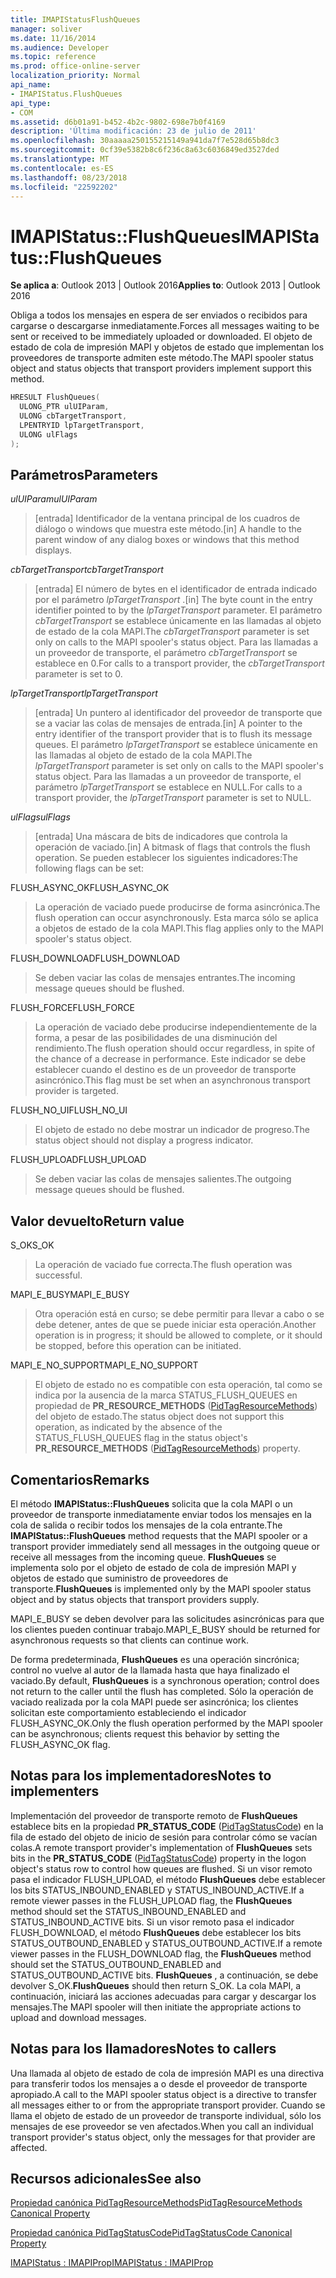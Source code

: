 ```yaml
---
title: IMAPIStatusFlushQueues
manager: soliver
ms.date: 11/16/2014
ms.audience: Developer
ms.topic: reference
ms.prod: office-online-server
localization_priority: Normal
api_name:
- IMAPIStatus.FlushQueues
api_type:
- COM
ms.assetid: d6b01a91-b452-4b2c-9802-698e7b0f4169
description: 'Última modificación: 23 de julio de 2011'
ms.openlocfilehash: 30aaaaa250155215149a941da7f7e528d65b8dc3
ms.sourcegitcommit: 0cf39e5382b8c6f236c8a63c6036849ed3527ded
ms.translationtype: MT
ms.contentlocale: es-ES
ms.lasthandoff: 08/23/2018
ms.locfileid: "22592202"
---
```

# <a name="imapistatusflushqueues"></a><span data-ttu-id="1d7ed-103">IMAPIStatus::FlushQueues</span><span class="sxs-lookup"><span data-stu-id="1d7ed-103">IMAPIStatus::FlushQueues</span></span>

  
  
<span data-ttu-id="1d7ed-104">**Se aplica a**: Outlook 2013 | Outlook 2016</span><span class="sxs-lookup"><span data-stu-id="1d7ed-104">**Applies to**: Outlook 2013 | Outlook 2016</span></span> 
  
<span data-ttu-id="1d7ed-105">Obliga a todos los mensajes en espera de ser enviados o recibidos para cargarse o descargarse inmediatamente.</span><span class="sxs-lookup"><span data-stu-id="1d7ed-105">Forces all messages waiting to be sent or received to be immediately uploaded or downloaded.</span></span> <span data-ttu-id="1d7ed-106">El objeto de estado de cola de impresión MAPI y objetos de estado que implementan los proveedores de transporte admiten este método.</span><span class="sxs-lookup"><span data-stu-id="1d7ed-106">The MAPI spooler status object and status objects that transport providers implement support this method.</span></span>
  
```cpp
HRESULT FlushQueues(
  ULONG_PTR ulUIParam,
  ULONG cbTargetTransport,
  LPENTRYID lpTargetTransport,
  ULONG ulFlags
);
```

## <a name="parameters"></a><span data-ttu-id="1d7ed-107">Parámetros</span><span class="sxs-lookup"><span data-stu-id="1d7ed-107">Parameters</span></span>

 <span data-ttu-id="1d7ed-108">_ulUIParam_</span><span class="sxs-lookup"><span data-stu-id="1d7ed-108">_ulUIParam_</span></span>
  
> <span data-ttu-id="1d7ed-109">[entrada] Identificador de la ventana principal de los cuadros de diálogo o windows que muestra este método.</span><span class="sxs-lookup"><span data-stu-id="1d7ed-109">[in] A handle to the parent window of any dialog boxes or windows that this method displays.</span></span>
    
 <span data-ttu-id="1d7ed-110">_cbTargetTransport_</span><span class="sxs-lookup"><span data-stu-id="1d7ed-110">_cbTargetTransport_</span></span>
  
> <span data-ttu-id="1d7ed-111">[entrada] El número de bytes en el identificador de entrada indicado por el parámetro _lpTargetTransport_ .</span><span class="sxs-lookup"><span data-stu-id="1d7ed-111">[in] The byte count in the entry identifier pointed to by the  _lpTargetTransport_ parameter.</span></span> <span data-ttu-id="1d7ed-112">El parámetro _cbTargetTransport_ se establece únicamente en las llamadas al objeto de estado de la cola MAPI.</span><span class="sxs-lookup"><span data-stu-id="1d7ed-112">The  _cbTargetTransport_ parameter is set only on calls to the MAPI spooler's status object.</span></span> <span data-ttu-id="1d7ed-113">Para las llamadas a un proveedor de transporte, el parámetro _cbTargetTransport_ se establece en 0.</span><span class="sxs-lookup"><span data-stu-id="1d7ed-113">For calls to a transport provider, the  _cbTargetTransport_ parameter is set to 0.</span></span> 
    
 <span data-ttu-id="1d7ed-114">_lpTargetTransport_</span><span class="sxs-lookup"><span data-stu-id="1d7ed-114">_lpTargetTransport_</span></span>
  
> <span data-ttu-id="1d7ed-115">[entrada] Un puntero al identificador del proveedor de transporte que se a vaciar las colas de mensajes de entrada.</span><span class="sxs-lookup"><span data-stu-id="1d7ed-115">[in] A pointer to the entry identifier of the transport provider that is to flush its message queues.</span></span> <span data-ttu-id="1d7ed-116">El parámetro _lpTargetTransport_ se establece únicamente en las llamadas al objeto de estado de la cola MAPI.</span><span class="sxs-lookup"><span data-stu-id="1d7ed-116">The  _lpTargetTransport_ parameter is set only on calls to the MAPI spooler's status object.</span></span> <span data-ttu-id="1d7ed-117">Para las llamadas a un proveedor de transporte, el parámetro _lpTargetTransport_ se establece en NULL.</span><span class="sxs-lookup"><span data-stu-id="1d7ed-117">For calls to a transport provider, the  _lpTargetTransport_ parameter is set to NULL.</span></span> 
    
 <span data-ttu-id="1d7ed-118">_ulFlags_</span><span class="sxs-lookup"><span data-stu-id="1d7ed-118">_ulFlags_</span></span>
  
> <span data-ttu-id="1d7ed-119">[entrada] Una máscara de bits de indicadores que controla la operación de vaciado.</span><span class="sxs-lookup"><span data-stu-id="1d7ed-119">[in] A bitmask of flags that controls the flush operation.</span></span> <span data-ttu-id="1d7ed-120">Se pueden establecer los siguientes indicadores:</span><span class="sxs-lookup"><span data-stu-id="1d7ed-120">The following flags can be set:</span></span>
    
<span data-ttu-id="1d7ed-121">FLUSH_ASYNC_OK</span><span class="sxs-lookup"><span data-stu-id="1d7ed-121">FLUSH_ASYNC_OK</span></span> 
  
> <span data-ttu-id="1d7ed-122">La operación de vaciado puede producirse de forma asincrónica.</span><span class="sxs-lookup"><span data-stu-id="1d7ed-122">The flush operation can occur asynchronously.</span></span> <span data-ttu-id="1d7ed-123">Esta marca sólo se aplica a objetos de estado de la cola MAPI.</span><span class="sxs-lookup"><span data-stu-id="1d7ed-123">This flag applies only to the MAPI spooler's status object.</span></span> 
    
<span data-ttu-id="1d7ed-124">FLUSH_DOWNLOAD</span><span class="sxs-lookup"><span data-stu-id="1d7ed-124">FLUSH_DOWNLOAD</span></span> 
  
> <span data-ttu-id="1d7ed-125">Se deben vaciar las colas de mensajes entrantes.</span><span class="sxs-lookup"><span data-stu-id="1d7ed-125">The incoming message queues should be flushed.</span></span>
    
<span data-ttu-id="1d7ed-126">FLUSH_FORCE</span><span class="sxs-lookup"><span data-stu-id="1d7ed-126">FLUSH_FORCE</span></span> 
  
> <span data-ttu-id="1d7ed-127">La operación de vaciado debe producirse independientemente de la forma, a pesar de las posibilidades de una disminución del rendimiento.</span><span class="sxs-lookup"><span data-stu-id="1d7ed-127">The flush operation should occur regardless, in spite of the chance of a decrease in performance.</span></span> <span data-ttu-id="1d7ed-128">Este indicador se debe establecer cuando el destino es de un proveedor de transporte asincrónico.</span><span class="sxs-lookup"><span data-stu-id="1d7ed-128">This flag must be set when an asynchronous transport provider is targeted.</span></span>
    
<span data-ttu-id="1d7ed-129">FLUSH_NO_UI</span><span class="sxs-lookup"><span data-stu-id="1d7ed-129">FLUSH_NO_UI</span></span> 
  
> <span data-ttu-id="1d7ed-130">El objeto de estado no debe mostrar un indicador de progreso.</span><span class="sxs-lookup"><span data-stu-id="1d7ed-130">The status object should not display a progress indicator.</span></span>
    
<span data-ttu-id="1d7ed-131">FLUSH_UPLOAD</span><span class="sxs-lookup"><span data-stu-id="1d7ed-131">FLUSH_UPLOAD</span></span> 
  
> <span data-ttu-id="1d7ed-132">Se deben vaciar las colas de mensajes salientes.</span><span class="sxs-lookup"><span data-stu-id="1d7ed-132">The outgoing message queues should be flushed.</span></span>
    
## <a name="return-value"></a><span data-ttu-id="1d7ed-133">Valor devuelto</span><span class="sxs-lookup"><span data-stu-id="1d7ed-133">Return value</span></span>

<span data-ttu-id="1d7ed-134">S_OK</span><span class="sxs-lookup"><span data-stu-id="1d7ed-134">S_OK</span></span> 
  
> <span data-ttu-id="1d7ed-135">La operación de vaciado fue correcta.</span><span class="sxs-lookup"><span data-stu-id="1d7ed-135">The flush operation was successful.</span></span>
    
<span data-ttu-id="1d7ed-136">MAPI_E_BUSY</span><span class="sxs-lookup"><span data-stu-id="1d7ed-136">MAPI_E_BUSY</span></span> 
  
> <span data-ttu-id="1d7ed-137">Otra operación está en curso; se debe permitir para llevar a cabo o se debe detener, antes de que se puede iniciar esta operación.</span><span class="sxs-lookup"><span data-stu-id="1d7ed-137">Another operation is in progress; it should be allowed to complete, or it should be stopped, before this operation can be initiated.</span></span>
    
<span data-ttu-id="1d7ed-138">MAPI_E_NO_SUPPORT</span><span class="sxs-lookup"><span data-stu-id="1d7ed-138">MAPI_E_NO_SUPPORT</span></span> 
  
> <span data-ttu-id="1d7ed-139">El objeto de estado no es compatible con esta operación, tal como se indica por la ausencia de la marca STATUS_FLUSH_QUEUES en propiedad de **PR_RESOURCE_METHODS** ([PidTagResourceMethods](pidtagresourcemethods-canonical-property.md)) del objeto de estado.</span><span class="sxs-lookup"><span data-stu-id="1d7ed-139">The status object does not support this operation, as indicated by the absence of the STATUS_FLUSH_QUEUES flag in the status object's **PR_RESOURCE_METHODS** ([PidTagResourceMethods](pidtagresourcemethods-canonical-property.md)) property.</span></span>
    
## <a name="remarks"></a><span data-ttu-id="1d7ed-140">Comentarios</span><span class="sxs-lookup"><span data-stu-id="1d7ed-140">Remarks</span></span>

<span data-ttu-id="1d7ed-141">El método **IMAPIStatus::FlushQueues** solicita que la cola MAPI o un proveedor de transporte inmediatamente enviar todos los mensajes en la cola de salida o recibir todos los mensajes de la cola entrante.</span><span class="sxs-lookup"><span data-stu-id="1d7ed-141">The **IMAPIStatus::FlushQueues** method requests that the MAPI spooler or a transport provider immediately send all messages in the outgoing queue or receive all messages from the incoming queue.</span></span> <span data-ttu-id="1d7ed-142">**FlushQueues** se implementa solo por el objeto de estado de cola de impresión MAPI y objetos de estado que suministro de proveedores de transporte.</span><span class="sxs-lookup"><span data-stu-id="1d7ed-142">**FlushQueues** is implemented only by the MAPI spooler status object and by status objects that transport providers supply.</span></span> 
  
<span data-ttu-id="1d7ed-143">MAPI_E_BUSY se deben devolver para las solicitudes asincrónicas para que los clientes pueden continuar trabajo.</span><span class="sxs-lookup"><span data-stu-id="1d7ed-143">MAPI_E_BUSY should be returned for asynchronous requests so that clients can continue work.</span></span> 
  
<span data-ttu-id="1d7ed-144">De forma predeterminada, **FlushQueues** es una operación sincrónica; control no vuelve al autor de la llamada hasta que haya finalizado el vaciado.</span><span class="sxs-lookup"><span data-stu-id="1d7ed-144">By default, **FlushQueues** is a synchronous operation; control does not return to the caller until the flush has completed.</span></span> <span data-ttu-id="1d7ed-145">Sólo la operación de vaciado realizada por la cola MAPI puede ser asincrónica; los clientes solicitan este comportamiento estableciendo el indicador FLUSH_ASYNC_OK.</span><span class="sxs-lookup"><span data-stu-id="1d7ed-145">Only the flush operation performed by the MAPI spooler can be asynchronous; clients request this behavior by setting the FLUSH_ASYNC_OK flag.</span></span> 
  
## <a name="notes-to-implementers"></a><span data-ttu-id="1d7ed-146">Notas para los implementadores</span><span class="sxs-lookup"><span data-stu-id="1d7ed-146">Notes to implementers</span></span>

<span data-ttu-id="1d7ed-147">Implementación del proveedor de transporte remoto de **FlushQueues** establece bits en la propiedad **PR_STATUS_CODE** ([PidTagStatusCode](pidtagstatuscode-canonical-property.md)) en la fila de estado del objeto de inicio de sesión para controlar cómo se vacían colas.</span><span class="sxs-lookup"><span data-stu-id="1d7ed-147">A remote transport provider's implementation of **FlushQueues** sets bits in the **PR_STATUS_CODE** ([PidTagStatusCode](pidtagstatuscode-canonical-property.md)) property in the logon object's status row to control how queues are flushed.</span></span> <span data-ttu-id="1d7ed-148">Si un visor remoto pasa el indicador FLUSH_UPLOAD, el método **FlushQueues** debe establecer los bits STATUS_INBOUND_ENABLED y STATUS_INBOUND_ACTIVE.</span><span class="sxs-lookup"><span data-stu-id="1d7ed-148">If a remote viewer passes in the FLUSH_UPLOAD flag, the **FlushQueues** method should set the STATUS_INBOUND_ENABLED and STATUS_INBOUND_ACTIVE bits.</span></span> <span data-ttu-id="1d7ed-149">Si un visor remoto pasa el indicador FLUSH_DOWNLOAD, el método **FlushQueues** debe establecer los bits STATUS_OUTBOUND_ENABLED y STATUS_OUTBOUND_ACTIVE.</span><span class="sxs-lookup"><span data-stu-id="1d7ed-149">If a remote viewer passes in the FLUSH_DOWNLOAD flag, the **FlushQueues** method should set the STATUS_OUTBOUND_ENABLED and STATUS_OUTBOUND_ACTIVE bits.</span></span> <span data-ttu-id="1d7ed-150">**FlushQueues** , a continuación, se debe devolver S_OK.</span><span class="sxs-lookup"><span data-stu-id="1d7ed-150">**FlushQueues** should then return S_OK.</span></span> <span data-ttu-id="1d7ed-151">La cola MAPI, a continuación, iniciará las acciones adecuadas para cargar y descargar los mensajes.</span><span class="sxs-lookup"><span data-stu-id="1d7ed-151">The MAPI spooler will then initiate the appropriate actions to upload and download messages.</span></span> 
  
## <a name="notes-to-callers"></a><span data-ttu-id="1d7ed-152">Notas para los llamadores</span><span class="sxs-lookup"><span data-stu-id="1d7ed-152">Notes to callers</span></span>

<span data-ttu-id="1d7ed-153">Una llamada al objeto de estado de cola de impresión MAPI es una directiva para transferir todos los mensajes a o desde el proveedor de transporte apropiado.</span><span class="sxs-lookup"><span data-stu-id="1d7ed-153">A call to the MAPI spooler status object is a directive to transfer all messages either to or from the appropriate transport provider.</span></span> <span data-ttu-id="1d7ed-154">Cuando se llama el objeto de estado de un proveedor de transporte individual, sólo los mensajes de ese proveedor se ven afectados.</span><span class="sxs-lookup"><span data-stu-id="1d7ed-154">When you call an individual transport provider's status object, only the messages for that provider are affected.</span></span>
  
## <a name="see-also"></a><span data-ttu-id="1d7ed-155">Recursos adicionales</span><span class="sxs-lookup"><span data-stu-id="1d7ed-155">See also</span></span>



[<span data-ttu-id="1d7ed-156">Propiedad canónica PidTagResourceMethods</span><span class="sxs-lookup"><span data-stu-id="1d7ed-156">PidTagResourceMethods Canonical Property</span></span>](pidtagresourcemethods-canonical-property.md)
  
[<span data-ttu-id="1d7ed-157">Propiedad canónica PidTagStatusCode</span><span class="sxs-lookup"><span data-stu-id="1d7ed-157">PidTagStatusCode Canonical Property</span></span>](pidtagstatuscode-canonical-property.md)
  
[<span data-ttu-id="1d7ed-158">IMAPIStatus : IMAPIProp</span><span class="sxs-lookup"><span data-stu-id="1d7ed-158">IMAPIStatus : IMAPIProp</span></span>](imapistatusimapiprop.md)

